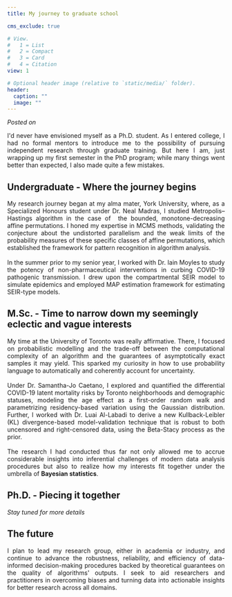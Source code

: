 ```yaml
---
title: My journey to graduate school

cms_exclude: true

# View.
#   1 = List
#   2 = Compact
#   3 = Card
#   4 = Citation
view: 1

# Optional header image (relative to `static/media/` folder).
header:
  caption: ""
  image: ""
---
```


<body>
<p> <em> Posted on</em>  </p>
</body>

<div style='text-align: justify' font-family: "Garamond", serif;>
I'd never have envisioned myself as a Ph.D. student. As I entered college, I had no formal mentors to introduce me to the possibility of pursuing independent research through graduate training. But here I am, just wrapping up my first semester in the PhD program; while many things went better than expected, I also made quite a few mistakes. 
</div>

## Undergraduate - Where the journey begins

<div style='text-align: justify' font-family: "Garamond", serif;>
My research journey began at my alma mater, York University, where, as a Specialized Honours student under Dr. Neal Madras, I studied Metropolis–Hastings algorithm in the case of  the bounded, monotone-decreasing affine permutations. I honed my expertise in MCMS methods, validating the conjecture about the undistorted parallelism and the weak limits of the probability measures of these specific classes of affine permutations, which established the framework for pattern recognition in algorithm analysis. 
<br><br>
In the summer prior to my senior year, I worked with Dr. Iain Moyles to study the potency of non-pharmaceutical interventions in curbing COVID-19 pathogenic transmission. I drew upon the compartmental SEIR model to simulate epidemics and employed MAP estimation framework for estimating SEIR-type models.
</div>

## M.Sc. - Time to narrow down my seemingly eclectic and vague interests

<div style='text-align: justify' font-family: "Garamond", serif;>
My time at the University of Toronto was really affirmative. There, I focused on probabilistic modelling and the trade-off between the computational complexity of an algorithm and the guarantees of asymptotically exact samples it may yield. This sparked my curiosity in how to use probability language to automatically and coherently account for uncertainty. 
<br><br>
Under Dr. Samantha-Jo Caetano, I explored and quantified the differential COVID-19 latent mortality risks by Toronto neighborhoods and demographic statuses, modeling the age effect as a first-order random walk and parametrizing residency-based variation using the Gaussian distribution. Further, I worked with Dr. Luai Al-Labadi to derive a new Kullback-Leibler (KL) divergence-based model-validation technique that is robust to both uncensored and right-censored data, using the Beta-Stacy process as the prior.
<br><br>
The research I had conducted thus far not only allowed me to accrue considerable insights into inferential challenges of modern data analysis procedures but also to realize how my interests fit together under the umbrella of <b> Bayesian statistics</b>. 
</div>

## Ph.D. - Piecing it together

<div style='text-align: justify' font-family: "Garamond", serif;>
<em> Stay tuned for more details </em>
</div>

## The future

<div style='text-align: justify' font-family: "Garamond", serif;>
I plan to lead my research group, either in academia or industry, and continue to advance the robustness, reliability, and efficiency of data-informed decision-making procedures backed by theoretical guarantees on the quality of algorithms' outputs. I seek to aid researchers and practitioners in overcoming biases and turning data into actionable insights for better research across all domains.
<br><br>
</div>
